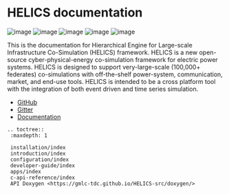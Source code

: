 HELICS documentation
====================

![image](https://travis-ci.org/GMLC-TDC/HELICS-src.svg?branch=master)
![image](https://ci.appveyor.com/api/projects/status/afpa4mv0kgsjwvtn/branch/develop?svg=true)
![image](https://badges.gitter.im/GMLC-TDC/HELICS-src.png)
![image](https://img.shields.io/badge/docs-ready-blue.svg)
![image](https://api.codacy.com/project/badge/Grade/83ba19b36b714c729ec3a3d18504505e)


This is the documentation for Hierarchical Engine for Large-scale
Infrastructure Co-Simulation (HELICS) framework. HELICS is a new
open-source cyber-physical-energy co-simulation framework for electric
power systems. HELICS is designed to support very-large-scale (100,000+
federates) co-simulations with off-the-shelf power-system,
communication, market, and end-use tools. HELICS is intended to be a
cross platform tool with the integration of both event driven and time
series simulation.

- [GitHub](https://github.com/GMLC-TDC/HELICS-src)
- [Gitter](https://gitter.im/GMLC-TDC/HELICS-src)
- [Documentation](https://gmlc-tdc.github.io/HELICS-src)

```eval_rst
.. toctree::
 :maxdepth: 1

 installation/index
 introduction/index
 configuration/index
 developer-guide/index
 apps/index
 c-api-reference/index
 API Doxygen <https://gmlc-tdc.github.io/HELICS-src/doxygen/>
```

